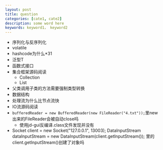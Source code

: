 ```yaml
---
layout: post
title: question
categories: [cate1, cate2]
description: some word here
keywords: keyword1， keyword2
---
```


- 序列化与反序列化
- volatile
- hashcode为什么*31
- 泛型T
- 函数式接口
- 集合框架源码阅读
	- Collection
	- List
- 父类调用子类的方法需要强制类型转换
- 数据结构
- 处理流为什么比节点流快
- IO流源码阅读
- `bufferedReader = new BufferedReader(new FileReader("4.txt"));`里new出来的FileReader会被自动close吗
	- 使用jd-gui反编译.class文件发现并没有
- Socket client = new Socket("127.0.0.1", 13003);
  DataInputStream dataInputStream = new DataInputStream(client.getInputStream());
  里的client.getInputStream()创建了对象吗













